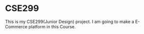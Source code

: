 # CSE299
This is my CSE299(Junior Design) project. I am going to make a E-Commerce platform in this Course.
